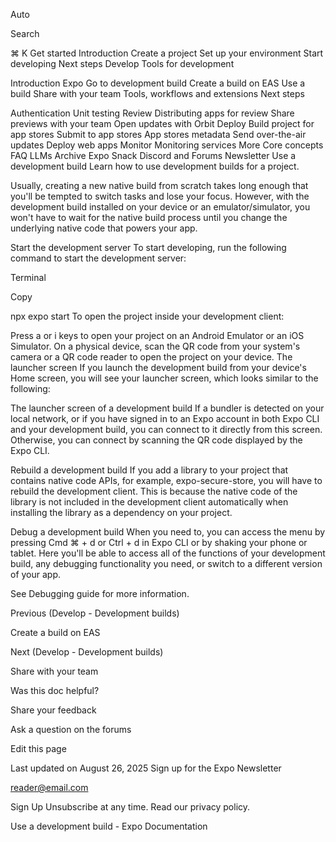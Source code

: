 Auto

Search

⌘ K
Get started
Introduction
Create a project
Set up your environment
Start developing
Next steps
Develop
Tools for development



Introduction
Expo Go to development build
Create a build on EAS
Use a build
Share with your team
Tools, workflows and extensions
Next steps


Authentication
Unit testing
Review
Distributing apps for review
Share previews with your team
Open updates with Orbit
Deploy
Build project for app stores
Submit to app stores
App stores metadata
Send over-the-air updates
Deploy web apps
Monitor
Monitoring services
More
Core concepts
FAQ
LLMs
Archive
Expo Snack
Discord and Forums
Newsletter
Use a development build
Learn how to use development builds for a project.


Usually, creating a new native build from scratch takes long enough that you'll be tempted to switch tasks and lose your focus. However, with the development build installed on your device or an emulator/simulator, you won't have to wait for the native build process until you change the underlying native code that powers your app.

Start the development server
To start developing, run the following command to start the development server:

Terminal

Copy

npx expo start
To open the project inside your development client:

Press a or i keys to open your project on an Android Emulator or an iOS Simulator.
On a physical device, scan the QR code from your system's camera or a QR code reader to open the project on your device.
The launcher screen
If you launch the development build from your device's Home screen, you will see your launcher screen, which looks similar to the following:

The launcher screen of a development build
If a bundler is detected on your local network, or if you have signed in to an Expo account in both Expo CLI and your development build, you can connect to it directly from this screen. Otherwise, you can connect by scanning the QR code displayed by the Expo CLI.

Rebuild a development build
If you add a library to your project that contains native code APIs, for example, expo-secure-store, you will have to rebuild the development client. This is because the native code of the library is not included in the development client automatically when installing the library as a dependency on your project.

Debug a development build
When you need to, you can access the menu by pressing Cmd ⌘ + d or Ctrl + d in Expo CLI or by shaking your phone or tablet. Here you'll be able to access all of the functions of your development build, any debugging functionality you need, or switch to a different version of your app.

See Debugging guide for more information.

Previous (Develop - Development builds)

Create a build on EAS

Next (Develop - Development builds)

Share with your team

Was this doc helpful?



Share your feedback

Ask a question on the forums

Edit this page

Last updated on August 26, 2025
Sign up for the Expo Newsletter

reader@email.com

Sign Up
Unsubscribe at any time. Read our privacy policy.

Use a development build - Expo Documentation
